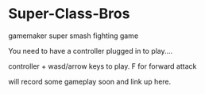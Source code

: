 # Super-Class-Bros
 gamemaker super smash fighting game

You need to have a controller plugged in to play....

controller + wasd/arrow keys to play. F for forward attack

will record some gameplay soon and link up here.
